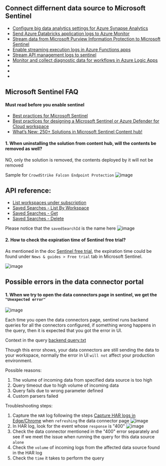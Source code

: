 ## Connect differnent data source to Microsoft Sentinel
* [Configure big data analytics settings for Azure Synapse Analytics](https://learn.microsoft.com/en-us/azure/sentinel/notebooks-with-synapse)
* [Send Azure Databricks application logs to Azure Monitor](https://learn.microsoft.com/en-us/azure/architecture/databricks-monitoring/application-logs)
* [Stream data from Microsoft Purview Information Protection to Microsoft Sentinel](https://learn.microsoft.com/en-us/azure/sentinel/connect-microsoft-purview)
* [Enable streaming execution logs in Azure Functions apps](https://learn.microsoft.com/en-us/azure/azure-functions/streaming-logs)
* [Stream API management logs to sentinel](https://techcommunity.microsoft.com/t5/microsoft-sentinel/azure-api-management-in-sentinel/m-p/952112)
* [Monitor and collect diagnostic data for workflows in Azure Logic Apps](https://learn.microsoft.com/en-us/azure/logic-apps/monitor-workflows-collect-diagnostic-data?tabs=consumption)
* []()
* []()
* []()


## Microsoft Sentinel FAQ

#### Must read before you enable sentinel
* [Best practices for Microsoft Sentinel](https://learn.microsoft.com/en-us/azure/sentinel/best-practices)
* [Best practices for designing a Microsoft Sentinel or Azure Defender for Cloud workspace](https://techcommunity.microsoft.com/t5/microsoft-sentinel-blog/best-practices-for-designing-a-microsoft-sentinel-or-azure/ba-p/832574)
* [What’s New: 250+ Solutions in Microsoft Sentinel Content hub!](https://techcommunity.microsoft.com/t5/microsoft-sentinel-blog/what-s-new-250-solutions-in-microsoft-sentinel-content-hub/ba-p/3692881)


#### 1. When uninstalling the solution from content hub, will the contents be removed as well?
NO, only the solution is removed, the contents deployed by it will not be removed

Sample for `CrowdStrike Falcon Endpoint Protection`
![image](https://user-images.githubusercontent.com/96930989/212284641-77218147-2ecb-4067-a08d-2c944895bfad.png)

## API reference:
* [List workspaces under subscription](https://learn.microsoft.com/en-us/rest/api/loganalytics/workspaces/list?tabs=HTTP)
* [Saved Searches - List By Workspace](https://learn.microsoft.com/en-us/rest/api/loganalytics/saved-searches/list-by-workspace?tabs=HTTP)
* [Saved Searches - Get](https://learn.microsoft.com/en-us/rest/api/loganalytics/saved-searches/get?tabs=HTTP)
* [Saved Searches - Delete](https://learn.microsoft.com/en-us/rest/api/loganalytics/saved-searches/delete?tabs=HTTP#code-try-0)

Please notice that the `savedSearchId` is the name here
![image](https://user-images.githubusercontent.com/96930989/212293144-47c00d16-40ae-408f-a798-c03f18bf5fa9.png)

#### 2. How to check the expiration time of Sentinel free trial?
As mentioned in the doc [Sentinel free trial](https://learn.microsoft.com/en-us/azure/sentinel/billing?tabs=free-data-meters#free-trial), the expiration time could be found under `News & guides > Free trial` tab in Microsoft Sentinel.

![image](https://user-images.githubusercontent.com/96930989/212594442-78ac7919-8634-41db-9d50-099278938fd2.png)


## Possible errors in the data connector portal
#### 1. When we try to open the data connectors page in sentinel, we get the `"Unexpected error"`
![image](https://user-images.githubusercontent.com/96930989/211318356-9e6403e3-6856-4a7a-a71f-322d63cfb356.png)

Each time you open the data connectors page, sentinel runs backend queries for all the connectors configured, if something wrong happens in the query, then it is expected that you got the error in UI.

Context in the query
[backend query.txt](https://github.com/guguji666666/GJS-Sentinel-Tips/files/10422343/backend.query.txt)


Though this error shows, your data connectors are still sending the data to your workspace, normally the error in UI `will not` affect your production environment.

Possible reasons:
1. The volume of incoming data from specified data source is too high
2. Query timeout due to high volume of incoming data
3. Query fails due to wrong parameter defined
4. Custom parsers failed

Troubleshooting steps:
1. Capture the `HAR` log following the steps [Capture HAR logs in Edge/Chrome](https://github.com/guguji666666/Logs-tracing#capture-har-logs-in-edgechrome) when `refreshing` the data connector page
![image](https://user-images.githubusercontent.com/96930989/211319057-e6e73958-4476-4441-985e-f03d01a2c7fb.png)
2. In HAR log, look for the event whose `response` is "400"
![image](https://user-images.githubusercontent.com/96930989/211438200-4f3d2f62-e365-45b4-854a-8c9d43007ae2.png)
3. Check the data connector mentioned in the "400" error separately and see if we meet the issue when running the query for this data source `alone`
4. Check the `volume` of incoming logs from the affected data source found in the HAR log
5. Check the `time` it takes to perform the query

